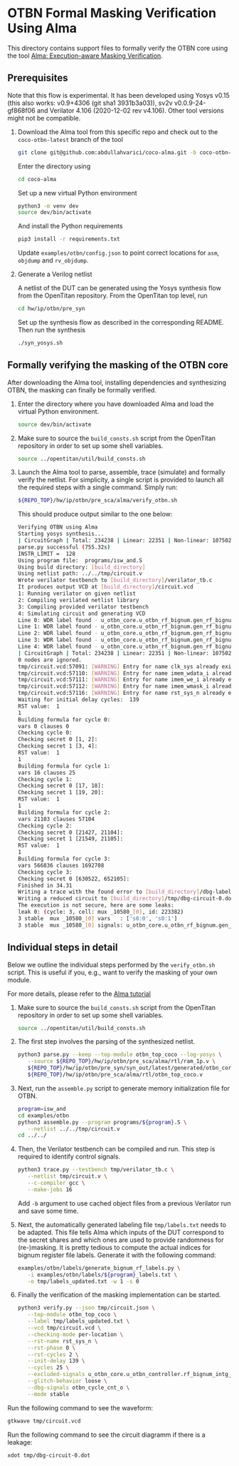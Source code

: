 # OTBN Formal Masking Verification Using Alma

This directory contains support files to formally verify the OTBN core using the
tool [Alma:
Execution-aware Masking Verification](https://github.com/IAIK/coco-alma).

## Prerequisites

Note that this flow is experimental. It has been developed using Yosys v0.15
(this also works: v0.9+4306 (git sha1 3931b3a03)), sv2v v0.0.9-24-gf868f06 and
Verilator 4.106 (2020-12-02 rev v4.106). Other tool versions might not be
compatible.

1. Download the Alma tool from this specific repo and check out to the
   `coco-otbn-latest` branch of the tool
   ```sh
   git clone git@github.com:abdullahvarici/coco-alma.git -b coco-otbn-latest
   ```
   Enter the directory using
   ```sh
   cd coco-alma
   ```
   Set up a new virtual Python environment
   ```sh
   python3 -m venv dev
   source dev/bin/activate
   ```
   And install the Python requirements
   ```sh
   pip3 install -r requirements.txt
   ```
   Update `examples/otbn/config.json` to point correct locations for `asm`,
   `objdump` and `rv_objdump`.

1. Generate a Verilog netlist

   A netlist of the DUT can be generated using the Yosys synthesis flow from
   the OpenTitan repository. From the OpenTitan top level, run
   ```sh
   cd hw/ip/otbn/pre_syn
   ```
   Set up the synthesis flow as described in the corresponding README. Then run
   the synthesis
   ```sh
   ./syn_yosys.sh
   ```

## Formally verifying the masking of the OTBN core

After downloading the Alma tool, installing dependencies and synthesizing OTBN,
the masking can finally be formally verified.

1. Enter the directory where you have downloaded Alma and load the virtual
   Python environment.
   ```sh
   source dev/bin/activate
   ```

1. Make sure to source the `build_consts.sh` script from the OpenTitan
   repository in order to set up some shell variables.
   ```sh
   source ../opentitan/util/build_consts.sh
   ```

1. Launch the Alma tool to parse, assemble, trace (simulate) and formally verify
   the netlist. For simplicity, a single script is provided to launch all the
   required steps with a single command. Simply run:
   ```sh
   ${REPO_TOP}/hw/ip/otbn/pre_sca/alma/verify_otbn.sh
   ```
   This should produce output similar to the one below:
   ```sh
   Verifying OTBN using Alma
   Starting yosys synthesis...
   | CircuitGraph | Total: 234238 | Linear: 22351 | Non-linear: 107502 | Registers: 21338 | Mux: 41352 |
   parse.py successful (755.32s)
   INSTR_LIMIT =  128
   Using program file:  programs/isw_and.S
   Using build directory: [build_directory]
   Using netlist path: ../../tmp/circuit.v
   Wrote verilator testbench to [build_directory]/verilator_tb.c
   It produces output VCD at [build_directory]/circuit.vcd
   1: Running verilator on given netlist
   2: Compiling verilated netlist library
   3: Compiling provided verilator testbench
   4: Simulating circuit and generating VCD
   Line 0: WDR label found - u_otbn_core.u_otbn_rf_bignum.gen_rf_bignum_ff.u_otbn_rf_bignum_inner.rf [7800] = secret 0
   Line 1: WDR label found - u_otbn_core.u_otbn_rf_bignum.gen_rf_bignum_ff.u_otbn_rf_bignum_inner.rf [7488] = secret 0
   Line 2: WDR label found - u_otbn_core.u_otbn_rf_bignum.gen_rf_bignum_ff.u_otbn_rf_bignum_inner.rf [7176] = secret 1
   Line 3: WDR label found - u_otbn_core.u_otbn_rf_bignum.gen_rf_bignum_ff.u_otbn_rf_bignum_inner.rf [6864] = secret 1
   Line 4: WDR label found - u_otbn_core.u_otbn_rf_bignum.gen_rf_bignum_ff.u_otbn_rf_bignum_inner.rf [6552] = static_random
   | CircuitGraph | Total: 234238 | Linear: 22351 | Non-linear: 107502 | Registers: 21338 | Mux: 41352 |
   0 nodes are ignored.
   tmp/circuit.vcd:57091: [WARNING] Entry for name clk_sys already exists in namemap (clk_sys -> #33)
   tmp/circuit.vcd:57110: [WARNING] Entry for name imem_wdata_i already exists in namemap (imem_wdata_i -> $33)
   tmp/circuit.vcd:57111: [WARNING] Entry for name imem_we_i already exists in namemap (imem_we_i -> &33)
   tmp/circuit.vcd:57112: [WARNING] Entry for name imem_wmask_i already exists in namemap (imem_wmask_i -> \'33)
   tmp/circuit.vcd:57116: [WARNING] Entry for name rst_sys_n already exists in namemap (rst_sys_n -> )33)
   Waiting for initial delay cycles:  139
   RST value:  1
   1
   Building formula for cycle 0:
   vars 0 clauses 0
   Checking cycle 0:
   Checking secret 0 [1, 2]:
   Checking secret 1 [3, 4]:
   RST value:  1
   1
   Building formula for cycle 1:
   vars 16 clauses 25
   Checking cycle 1:
   Checking secret 0 [17, 18]:
   Checking secret 1 [19, 20]:
   RST value:  1
   1
   Building formula for cycle 2:
   vars 21103 clauses 57104
   Checking cycle 2:
   Checking secret 0 [21427, 21104]:
   Checking secret 1 [21549, 21105]:
   RST value:  1
   1
   Building formula for cycle 3:
   vars 566836 clauses 1692708
   Checking cycle 3:
   Checking secret 0 [630522, 652105]:
   Finished in 34.31
   Writing a trace with the found error to [build_directory]/dbg-label-trace-0.txt
   Writing a reduced circuit to [build_directory]/tmp/dbg-circuit-0.dot
   The execution is not secure, here are some leaks:
   leak 0: (cycle: 3, cell: mux _10580_[0], id: 223382)
   3 stable  mux _10580_[0] vars   : ['s0:0', 's0:1']
   3 stable  mux _10580_[0] signals: u_otbn_core.u_otbn_rf_bignum.gen_rf_bignum_ff.u_otbn_rf_bignum_inner.rf[7800] ^ u_otbn_core.u_otbn_rf_bignum.gen_rf_bignum_ff.u_otbn_rf_bignum_inner.rf[7488]
   ```

## Individual steps in detail

Below we outline the individual steps performed by the `verify_otbn.sh` script.
This is useful if you, e.g., want to verify the masking of your own module.

For more details, please refer to the [Alma
tutorial](https://github.com/IAIK/coco-alma/tree/hw-verif#usage)

1. Make sure to source the `build_consts.sh` script from the OpenTitan
   repository in order to set up some shell variables.
   ```sh
   source ../opentitan/util/build_consts.sh
   ```

1. The first step involves the parsing of the synthesized netlist.
   ```sh
   python3 parse.py --keep --top-module otbn_top_coco --log-yosys \
      --source ${REPO_TOP}/hw/ip/otbn/pre_sca/alma/rtl/ram_1p.v \
      ${REPO_TOP}/hw/ip/otbn/pre_syn/syn_out/latest/generated/otbn_core.alma.v \
      ${REPO_TOP}/hw/ip/otbn/pre_sca/alma/rtl/otbn_top_coco.v
   ```

1. Next, run the `assemble.py` script to generate memory initialization file for
   OTBN.
   ```sh
   program=isw_and
   cd examples/otbn
   python3 assemble.py --program programs/${program}.S \
      --netlist ../../tmp/circuit.v
   cd ../../
   ```

1. Then, the Verilator testbench can be compiled and run. This step is required
   to identify control signals.
   ```sh
   python3 trace.py --testbench tmp/verilator_tb.c \
      --netlist tmp/circuit.v \
      --c-compiler gcc \
      --make-jobs 16
   ```
   Add `-b` argument to use cached object files from a previous Verilator run
   and save some time.

1. Next, the automatically generated labeling file `tmp/labels.txt` needs to be
   adapted. This file tells Alma which inputs of the DUT correspond to the
   secret shares and which ones are used to provide randomness for (re-)masking.
   It is pretty tedious to compute the actual indices for bignum register file
   labels. Generate it with the following command:
   ```sh
   examples/otbn/labels/generate_bignum_rf_labels.py \
      -i examples/otbn/labels/${program}_labels.txt \
      -o tmp/labels_updated.txt -w 1 -s 0
   ```

1. Finally the verification of the masking implementation can be started.
   ```sh
   python3 verify.py --json tmp/circuit.json \
      --top-module otbn_top_coco \
      --label tmp/labels_updated.txt \
      --vcd tmp/circuit.vcd \
      --checking-mode per-location \
      --rst-name rst_sys_n \
      --rst-phase 0 \
      --rst-cycles 2 \
      --init-delay 139 \
      --cycles 25 \
      --excluded-signals u_otbn_core.u_otbn_controller.rf_bignum_intg_err_i[0] \
      --glitch-behavior loose \
      --dbg-signals otbn_cycle_cnt_o \
      --mode stable
   ```

Run the following command to see the waveform:
   ```sh
   gtkwave tmp/circuit.vcd
   ```

Run the following command to see the circuit diagramm if there is a leakage:
   ```sh
   xdot tmp/dbg-circuit-0.dot
   ```
